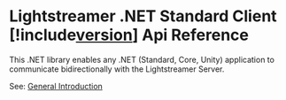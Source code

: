 # Lightstreamer .NET Standard Client [!include[version](~/version.md)] Api Reference

This .NET library enables any .NET (Standard, Core, Unity) application to communicate bidirectionally with the Lightstreamer Server.

See: [General Introduction](../articles/intro.md)

